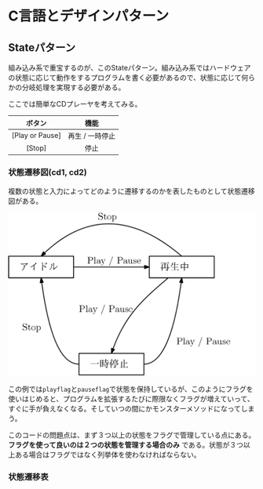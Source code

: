 # C言語とデザインパターン

## Stateパターン

組み込み系で重宝するのが、このStateパターン。組み込み系ではハードウェアの状態に応じて動作をするプログラムを書く必要があるので、状態に応じて何らかの分岐処理を実現する必要がある。

ここでは簡単なCDプレーヤを考えてみる。


| ボタン          | 機能            |
|:---------------:|:---------------:|
| [Play or Pause] | 再生 / 一時停止 |
| [Stop]          | 停止            |


### 状態遷移図(cd1, cd2)

複数の状態と入力によってどのように遷移するのかを表したものとして状態遷移図がある。

![状態遷移表](images/state_transition.png)


この例では`playflag`と`pauseflag`で状態を保持しているが、このようにフラグを使いはじめると、プログラムを拡張するたびに際限なくフラグが増えていって、すぐに手が負えなくなる。そしていつの間にかモンスターメソッドになってしまう。

このコードの問題点は、まず３つ以上の状態をフラグで管理している点にある。 **フラグを使って良いのは２つの状態を管理する場合のみ** である。状態が３つ以上ある場合はフラグではなく列挙体を使わなければならない。

### 状態遷移表

